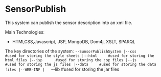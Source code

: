 # SensorPublish
This system can publish the sensor description into an xml file.

Main Technologies:
  - HTMl,CSS,Javascript, JSP, MongoDB, Dom4j, XSLT, SPARQL
  

The key directories of the system: 
`--SunsorPublishSystem
	|--css	 	#used for storing the style sheets
	|--html 	#used for storing the html files
	|--jsp	 	#used for storing the jsp files
	|--js		  #used for storing the js files
	|--data 	#used for storing the data files
	|--WEB-INF
	|	`--lib	#used for storing the jar files

